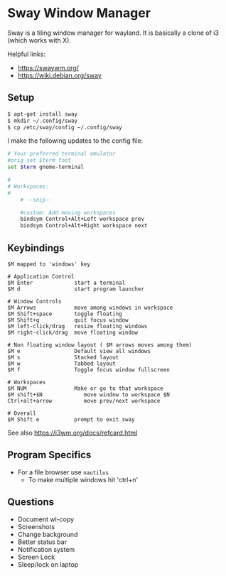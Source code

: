# Sway Window Manager

Sway is a tiling window manager for wayland. It is basically a clone of i3 (which works with X).

Helpful links:

* <https://swaywm.org/>
* <https://wiki.debian.org/sway>


## Setup

```sh
$ apt-get install sway
$ mkdir ~/.config/sway
$ cp /etc/sway/config ~/.config/sway
```

I make the following updates to the config file:

```sh
# Your preferred terminal emulator
#orig set $term foot
set $term gnome-terminal

#
# Workspaces:
#
    # --snip--

    #custom: Add moving workspaces
    bindsym Control+Alt+Left workspace prev
    bindsym Control+Alt+Right workspace next
```


## Keybindings

```
$M mapped to 'windows' key

# Application Control
$M Enter             start a terminal
$M d                 start program launcher

# Window Controls
$M Arrows            move among windows in workspace
$M Shift+space       toggle floating
$M Shift+q           quit focus window
$M left-click/drag   resize floating windows
$M right-click/drag  move floating window

# Non floating window layout ( $M arrows moves among them)
$M e                 Default view all windows
$M s                 Stacked layout
$M w                 Tabbed layout
$M f                 Toggle focus window fullscreen

# Workspaces
$M NUM               Make or go to that workspace
$M shift+$N             move window to workspace $N
Ctrl+alt+arrow          move prev/next workspace

# Overall
$M Shift e           prompt to exit sway
```

See also <https://i3wm.org/docs/refcard.html>


## Program Specifics

* For a file browser use `nautilus`
    * To make multiple windows hit 'ctrl+n'

## Questions

* Document wl-copy
* Screenshots
* Change background
* Better status bar
* Notification system
* Screen Lock
* Sleep/lock on laptop


